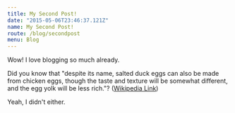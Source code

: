 ```yaml
---
title: My Second Post!
date: "2015-05-06T23:46:37.121Z"
name: My Second Post!
route: /blog/secondpost
menu: Blog
---
```


Wow! I love blogging so much already.

Did you know that "despite its name, salted duck eggs can also be made from
chicken eggs, though the taste and texture will be somewhat different, and the
egg yolk will be less rich."?
([Wikipedia Link](http://en.wikipedia.org/wiki/Salted_duck_egg))

Yeah, I didn't either.
